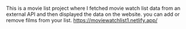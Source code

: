 This is a movie list project where I fetched movie watch list data from an external API and then displayed the data on the website. you can add or remove films from your list.                                                                                                                https://moviewatchlist1.netlify.app/      
 
